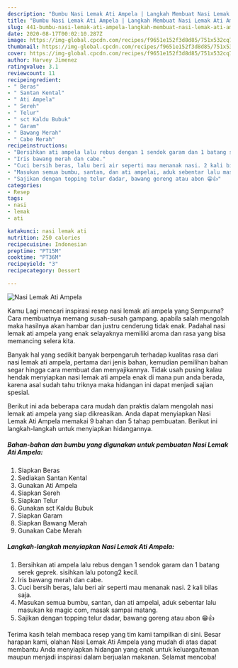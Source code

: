 ```yaml
---
description: "Bumbu Nasi Lemak Ati Ampela | Langkah Membuat Nasi Lemak Ati Ampela Yang Sedap"
title: "Bumbu Nasi Lemak Ati Ampela | Langkah Membuat Nasi Lemak Ati Ampela Yang Sedap"
slug: 441-bumbu-nasi-lemak-ati-ampela-langkah-membuat-nasi-lemak-ati-ampela-yang-sedap
date: 2020-08-17T00:02:10.287Z
image: https://img-global.cpcdn.com/recipes/f9651e152f3d8d85/751x532cq70/nasi-lemak-ati-ampela-foto-resep-utama.jpg
thumbnail: https://img-global.cpcdn.com/recipes/f9651e152f3d8d85/751x532cq70/nasi-lemak-ati-ampela-foto-resep-utama.jpg
cover: https://img-global.cpcdn.com/recipes/f9651e152f3d8d85/751x532cq70/nasi-lemak-ati-ampela-foto-resep-utama.jpg
author: Harvey Jimenez
ratingvalue: 3.1
reviewcount: 11
recipeingredient:
- " Beras"
- " Santan Kental"
- " Ati Ampela"
- " Sereh"
- " Telur"
- " sct Kaldu Bubuk"
- " Garam"
- " Bawang Merah"
- " Cabe Merah"
recipeinstructions:
- "Bersihkan ati ampela lalu rebus dengan 1 sendok garam dan 1 batang serek geprek. sisihkan lalu potong2 kecil."
- "Iris bawang merah dan cabe."
- "Cuci bersih beras, lalu beri air seperti mau menanak nasi. 2 kali bilas saja."
- "Masukan semua bumbu, santan, dan ati ampelai, aduk sebentar lalu masukan ke magic com, masak sampai matang."
- "Sajikan dengan topping telur dadar, bawang goreng atau abon 😁👍"
categories:
- Resep
tags:
- nasi
- lemak
- ati

katakunci: nasi lemak ati 
nutrition: 250 calories
recipecuisine: Indonesian
preptime: "PT15M"
cooktime: "PT36M"
recipeyield: "3"
recipecategory: Dessert

---
```



![Nasi Lemak Ati Ampela](https://img-global.cpcdn.com/recipes/f9651e152f3d8d85/751x532cq70/nasi-lemak-ati-ampela-foto-resep-utama.jpg)

Kamu Lagi mencari inspirasi resep nasi lemak ati ampela yang Sempurna? Cara membuatnya memang susah-susah gampang. apabila salah mengolah maka hasilnya akan hambar dan justru cenderung tidak enak. Padahal nasi lemak ati ampela yang enak selayaknya memiliki aroma dan rasa yang bisa memancing selera kita.



Banyak hal yang sedikit banyak berpengaruh terhadap kualitas rasa dari nasi lemak ati ampela, pertama dari jenis bahan, kemudian pemilihan bahan segar hingga cara membuat dan menyajikannya. Tidak usah pusing kalau hendak menyiapkan nasi lemak ati ampela enak di mana pun anda berada, karena asal sudah tahu triknya maka hidangan ini dapat menjadi sajian spesial.


Berikut ini ada beberapa cara mudah dan praktis dalam mengolah nasi lemak ati ampela yang siap dikreasikan. Anda dapat menyiapkan Nasi Lemak Ati Ampela memakai 9 bahan dan 5 tahap pembuatan. Berikut ini langkah-langkah untuk menyiapkan hidangannya.

<!--inarticleads1-->

##### Bahan-bahan dan bumbu yang digunakan untuk pembuatan Nasi Lemak Ati Ampela:

1. Siapkan  Beras
1. Sediakan  Santan Kental
1. Gunakan  Ati Ampela
1. Siapkan  Sereh
1. Siapkan  Telur
1. Gunakan  sct Kaldu Bubuk
1. Siapkan  Garam
1. Siapkan  Bawang Merah
1. Gunakan  Cabe Merah




<!--inarticleads2-->

##### Langkah-langkah menyiapkan Nasi Lemak Ati Ampela:

1. Bersihkan ati ampela lalu rebus dengan 1 sendok garam dan 1 batang serek geprek. sisihkan lalu potong2 kecil.
1. Iris bawang merah dan cabe.
1. Cuci bersih beras, lalu beri air seperti mau menanak nasi. 2 kali bilas saja.
1. Masukan semua bumbu, santan, dan ati ampelai, aduk sebentar lalu masukan ke magic com, masak sampai matang.
1. Sajikan dengan topping telur dadar, bawang goreng atau abon 😁👍




Terima kasih telah membaca resep yang tim kami tampilkan di sini. Besar harapan kami, olahan Nasi Lemak Ati Ampela yang mudah di atas dapat membantu Anda menyiapkan hidangan yang enak untuk keluarga/teman maupun menjadi inspirasi dalam berjualan makanan. Selamat mencoba!
